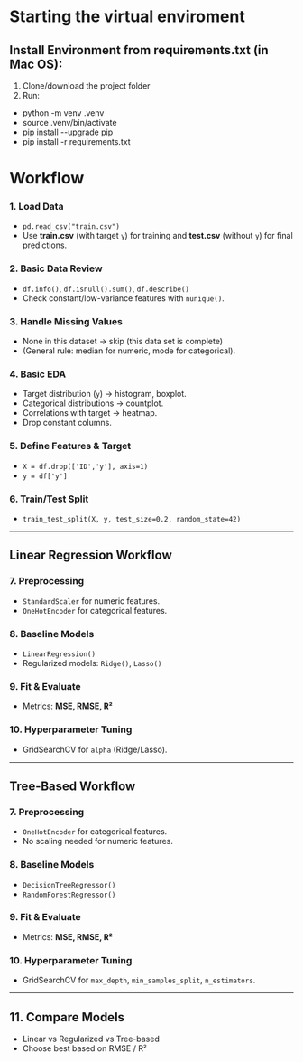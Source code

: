 # Starting the virtual enviroment

## Install Environment from requirements.txt (in Mac OS):

1. Clone/download the project folder
2. Run: <br>

- python -m venv .venv
- source .venv/bin/activate
- pip install --upgrade pip
- pip install -r requirements.txt

# Workflow

### 1. Load Data

- `pd.read_csv("train.csv")`
- Use **train.csv** (with target `y`) for training and **test.csv** (without `y`) for final predictions.

### 2. Basic Data Review

- `df.info()`, `df.isnull().sum()`, `df.describe()`
- Check constant/low-variance features with `nunique()`.

### 3. Handle Missing Values

- None in this dataset → skip (this data set is complete)
- (General rule: median for numeric, mode for categorical).

### 4. Basic EDA

- Target distribution (`y`) → histogram, boxplot.
- Categorical distributions → countplot.
- Correlations with target → heatmap.
- Drop constant columns.

### 5. Define Features & Target

- `X = df.drop(['ID','y'], axis=1)`
- `y = df['y']`

### 6. Train/Test Split

- `train_test_split(X, y, test_size=0.2, random_state=42)`

---

## Linear Regression Workflow

### 7. Preprocessing

- `StandardScaler` for numeric features.
- `OneHotEncoder` for categorical features.

### 8. Baseline Models

- `LinearRegression()`
- Regularized models: `Ridge()`, `Lasso()`

### 9. Fit & Evaluate

- Metrics: **MSE, RMSE, R²**

### 10. Hyperparameter Tuning

- GridSearchCV for `alpha` (Ridge/Lasso).

---

## Tree-Based Workflow

### 7. Preprocessing

- `OneHotEncoder` for categorical features.
- No scaling needed for numeric features.

### 8. Baseline Models

- `DecisionTreeRegressor()`
- `RandomForestRegressor()`

### 9. Fit & Evaluate

- Metrics: **MSE, RMSE, R²**

### 10. Hyperparameter Tuning

- GridSearchCV for `max_depth`, `min_samples_split`, `n_estimators`.

---

## 11. Compare Models

- Linear vs Regularized vs Tree-based
- Choose best based on RMSE / R²
